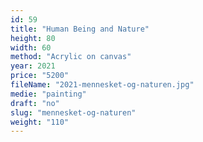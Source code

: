 ```yaml
---
id: 59
title: "Human Being and Nature"
height: 80
width: 60
method: "Acrylic on canvas"
year: 2021
price: "5200"
fileName: "2021-mennesket-og-naturen.jpg"
medie: "painting"
draft: "no"
slug: "mennesket-og-naturen"
weight: "110"
---
```


